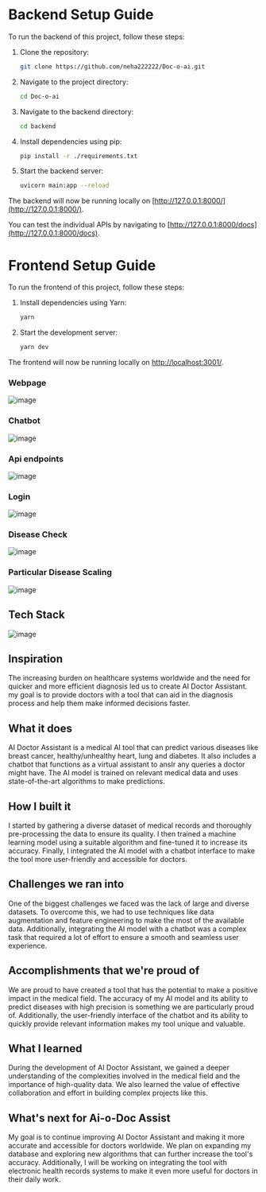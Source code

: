 # Backend Setup Guide

To run the backend of this project, follow these steps:

1. Clone the repository:
    ```bash
    git clone https://github.com/neha222222/Doc-o-ai.git
    ```

2. Navigate to the project directory:
    ```bash
    cd Doc-o-ai
    ```

3. Navigate to the backend directory:
    ```bash
    cd backend
    ```

4. Install dependencies using pip:
    ```bash
    pip install -r ./requirements.txt
    ```

5. Start the backend server:
    ```bash
    uvicorn main:app --reload
    ```

The backend will now be running locally on [http://127.0.0.1:8000/](http://127.0.0.1:8000/).

You can test the individual APIs by navigating to [http://127.0.0.1:8000/docs](http://127.0.0.1:8000/docs).

# Frontend Setup Guide

To run the frontend of this project, follow these steps:

1. Install dependencies using Yarn:
    ```bash
    yarn
    ```

2. Start the development server:
    ```bash
    yarn dev
    ```

The frontend will now be running locally on [http://localhost:3001/](http://localhost:3001/).


### Webpage
![image](https://github.com/neha222222/Doc-o-ai/assets/132138786/24c87f31-716e-45bb-9df9-a8e08428e018)

### Chatbot
![image](https://github.com/neha222222/Doc-o-ai/assets/132138786/e3afe35e-43de-4b7c-88ad-10f2499412b6)

### Api endpoints
![image](https://github.com/neha222222/Doc-o-ai/assets/132138786/fc0b3b49-47a1-45ae-b8d7-c287f331a8f4)

### Login
![image](https://github.com/neha222222/Doc-o-ai/assets/132138786/63ecd7a5-c96a-4a4e-a3ab-164a66063192)

### Disease Check
![image](https://github.com/neha222222/Doc-o-ai/assets/132138786/481030a4-66e3-4f16-bfb9-ae50fcc29faf)

### Particular Disease Scaling
![image](https://github.com/neha222222/Doc-o-ai/assets/132138786/61ccdab9-ee1f-415e-b03f-ad27f6d56b85)

## Tech Stack
![image](https://github.com/neha222222/Doc-o-ai/assets/132138786/4e85b94d-7b51-448e-81c2-0bca5cb68bc8)



## Inspiration
The increasing burden on healthcare systems worldwide and the need for quicker and more efficient diagnosis led us to create AI Doctor Assistant. my goal is to provide doctors with a tool that can aid in the diagnosis process and help them make informed decisions faster.

## What it does
AI Doctor Assistant is a medical AI tool that can predict various diseases like breast cancer, healthy/unhealthy heart, lung and diabetes. It also includes a chatbot that functions as a virtual assistant to ansIr any queries a doctor might have. The AI model is trained on relevant medical data and uses state-of-the-art algorithms to make predictions.

## How I built it
I started by gathering a diverse dataset of medical records and thoroughly pre-processing the data to ensure its quality. I then trained a machine learning model using a suitable algorithm and fine-tuned it to increase its accuracy. Finally, I integrated the AI model with a chatbot interface to make the tool more user-friendly and accessible for doctors.

## Challenges we ran into
One of the biggest challenges we faced was the lack of large and diverse datasets. To overcome this, we had to use techniques like data augmentation and feature engineering to make the most of the available data. Additionally, integrating the AI model with a chatbot was a complex task that required a lot of effort to ensure a smooth and seamless user experience.

## Accomplishments that we're proud of
We are proud to have created a tool that has the potential to make a positive impact in the medical field. The accuracy of my AI model and its ability to predict diseases with high precision is something we are particularly proud of. Additionally, the user-friendly interface of the chatbot and its ability to quickly provide relevant information makes my tool unique and valuable.

## What I learned
During the development of AI Doctor Assistant, we gained a deeper understanding of the complexities involved in the medical field and the importance of high-quality data. We also learned the value of effective collaboration and effort in building complex projects like this.

## What's next for Ai-o-Doc Assist
My goal is to continue improving AI Doctor Assistant and making it more accurate and accessible for doctors worldwide. We plan on expanding my database and exploring new algorithms that can further increase the tool's accuracy. Additionally, I will be working on integrating the tool with electronic health records systems to make it even more useful for doctors in their daily work.



